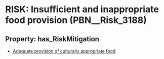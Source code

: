 # RISK: __Insufficient and inappropriate food provision__ (PBN__Risk_3188)

## Property: has_RiskMitigation

* [Adequate provision of culturally appropriate food](PBN__Mitigation_1642)

